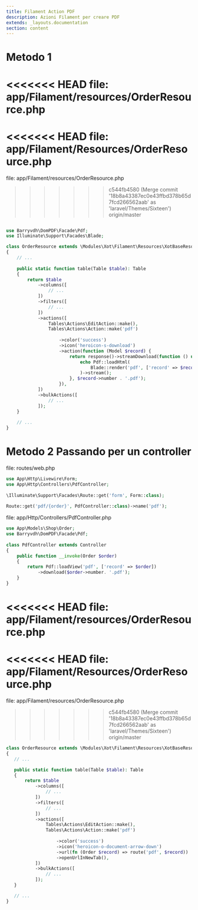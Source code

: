 ```yaml
---
title: Filament Action PDF
description: Azioni Filament per creare PDF
extends: _layouts.documentation
section: content
---
```

 


# Metodo 1

<<<<<<< HEAD
 file: app/Filament/resources/OrderResource.php
=======
<<<<<<< HEAD
 file: app/Filament/Resources/OrderResource.php
=======
 file: app/Filament/resources/OrderResource.php
>>>>>>> c544fb4580 (Merge commit '18b8a43387ec0e43ffbd378b65d7fcd266562aab' as 'laravel/Themes/Sixteen')
>>>>>>> origin/master
```php

use Barryvdh\DomPDF\Facade\Pdf;
use Illuminate\Support\Facades\Blade;

class OrderResource extends \Modules\Xot\Filament\Resources\XotBaseResource
{
    // ...
 
    public static function table(Table $table): Table
    {
        return $table
            ->columns([
                // ...
            ])
            ->filters([
                // ...
            ])
            ->actions([
                Tables\Actions\EditAction::make(),
                Tables\Actions\Action::make('pdf') 
                    
                    ->color('success')
                    ->icon('heroicon-s-download')
                    ->action(function (Model $record) {
                        return response()->streamDownload(function () use ($record) {
                            echo Pdf::loadHtml(
                                Blade::render('pdf', ['record' => $record])
                            )->stream();
                        }, $record->number . '.pdf');
                    }), 
            ])
            ->bulkActions([
                // ...
            ]);
    }
 
    // ...
}
```

# Metodo 2 Passando per un controller 

 file: routes/web.php

```php
use App\Http\Livewire\Form;
use App\Http\Controllers\PdfController;
 
\Illuminate\Support\Facades\Route::get('form', Form::class);
 
Route::get('pdf/{order}', PdfController::class)->name('pdf'); 
 ```

 file: app/Http/Controllers/PdfController.php
```php
use App\Models\Shop\Order;
use Barryvdh\DomPDF\Facade\Pdf;
 
class PdfController extends Controller
{
    public function __invoke(Order $order)
    {
        return Pdf::loadView('pdf', ['record' => $order])
            ->download($order->number. '.pdf');
    }
}
 ```

<<<<<<< HEAD
 file: app/Filament/resources/OrderResource.php
=======
<<<<<<< HEAD
 file: app/Filament/Resources/OrderResource.php
=======
 file: app/Filament/resources/OrderResource.php
>>>>>>> c544fb4580 (Merge commit '18b8a43387ec0e43ffbd378b65d7fcd266562aab' as 'laravel/Themes/Sixteen')
>>>>>>> origin/master
 ```php
 class OrderResource extends \Modules\Xot\Filament\Resources\XotBaseResource
{
    // ...
 
    public static function table(Table $table): Table
    {
        return $table
            ->columns([
                // ...
            ])
            ->filters([
                // ...
            ])
            ->actions([
                Tables\Actions\EditAction::make(),
                Tables\Actions\Action::make('pdf') 
                    
                    ->color('success')
                    ->icon('heroicon-o-document-arrow-down')
                    ->url(fn (Order $record) => route('pdf', $record))
                    ->openUrlInNewTab(), 
            ])
            ->bulkActions([
                // ...
            ]);
    }
 
    // ...
}
 ```
